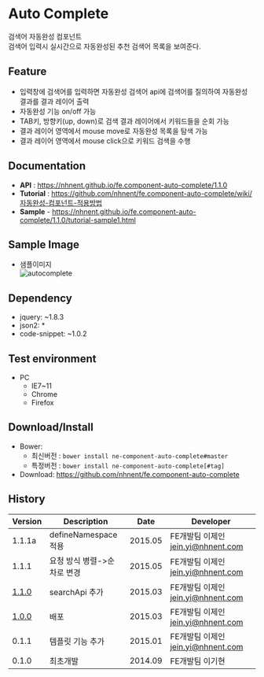 Auto Complete
===============
검색어 자동완성 컴포넌트<br>검색어 입력시 실시간으로 자동완성된 추천 검색어 목록을 보여준다.

## Feature
* 입력창에 검색어를 입력하면 자동완성 검색어 api에 검색어를 질의하여 자동완성 결과를 결과 레이어 출력
* 자동완성 기능 on/off 가능
* TAB키, 방향키(up, down)로 검색 결과 레이어에서 키워드들을 순회 가능
* 결과 레이어 영역에서 mouse move로 자동완성 목록을 탐색 가능
* 결과 레이어 영역에서 mouse click으로 키워드 검색을 수행

## Documentation
* **API** : https://nhnent.github.io/fe.component-auto-complete/1.1.0
* **Tutorial** : https://github.com/nhnent/fe.component-auto-complete/wiki/자동완성-컴포넌트-적용방법
* **Sample** - https://nhnent.github.io/fe.component-auto-complete/1.1.0/tutorial-sample1.html


## Sample Image
* 샘플이미지<br>
![autocomplete](https://cloud.githubusercontent.com/assets/11814228/8348687/f73f696c-1b50-11e5-88a4-d503fd1c05b6.png)

## Dependency
* jquery: ~1.8.3
* json2: *
* code-snippet: ~1.0.2

## Test environment
* PC
	* IE7~11
	* Chrome
	* Firefox


## Download/Install
* Bower:
   * 최신버전 : `bower install ne-component-auto-complete#master`
   * 특정버전 : `bower install ne-component-auto-complete[#tag]`
* Download: https://github.com/nhnent/fe.component-auto-complete

## History
| Version | Description | Date | Developer |
| ---- | ---- | ---- | ---- |
| 1.1.1a | defineNamespace적용 | 2015.05 | FE개발팀 이제인<jein.yi@nhnent.com> |
| 1.1.1 | 요청 방식 병렬->순차로 변경 | 2015.05 | FE개발팀 이제인<jein.yi@nhnent.com> |
| <a href="https://github.nhnent.com/pages/fe/component-auto-complete/1.1.0">1.1.0</a> | searchApi 추가 | 2015.03 | FE개발팀 이제인<jein.yi@nhnent.com> |
| <a href="https://github.nhnent.com/pages/fe/component-auto-complete/1.1.0">1.0.0</a> | 배포 | 2015.03 | FE개발팀 이제인<jein.yi@nhnent.com> |
| 0.1.1 | 템플릿 기능 추가 | 2015.01 | FE개발팀 이제인<jein.yi@nhnent.com> |
| 0.1.0 | 최초개발 | 2014.09 | FE개발팀 이기현 |